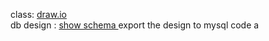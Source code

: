 class:  [draw.io](https://drive.google.com/file/d/1SmaayLcL1YryKVxJIyVVX8IXUhoKoSBU/view?usp=sharing)  
db design : [show schema ](https://dbdiagram.io/d/test-671eed8497a66db9a37220e7) 
export the design to mysql code a
